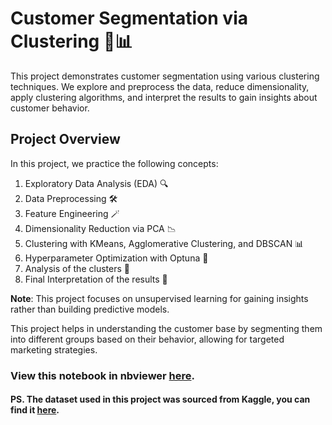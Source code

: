 # Customer Segmentation via Clustering 🛒📊

This project demonstrates customer segmentation using various clustering techniques. We explore and preprocess the data, reduce dimensionality, apply clustering algorithms, and interpret the results to gain insights about customer behavior.

## Project Overview

In this project, we practice the following concepts:
1. Exploratory Data Analysis (EDA) 🔍
2. Data Preprocessing 🛠️
3. Feature Engineering 🪄
4. Dimensionality Reduction via PCA 📉
4. Clustering with KMeans, Agglomerative Clustering, and DBSCAN 📊
5. Hyperparameter Optimization with Optuna 🤖
6. Analysis of the clusters 🔬
5. Final Interpretation of the results 📝

**Note**: This project focuses on unsupervised learning for gaining insights rather than building predictive models.

This project helps in understanding the customer base by segmenting them into different groups based on their behavior, allowing for targeted marketing strategies.


### View this notebook in nbviewer [here](https://nbviewer.org/github/S84v/Customer-segmentation-clustering/blob/main/Customer%20Segmentation%20via%20Clustering.ipynb?flush_cache=True).

#### PS. The dataset used in this project was sourced from Kaggle, you can find it [here](https://www.kaggle.com/datasets/rodsaldanha/arketing-campaign).